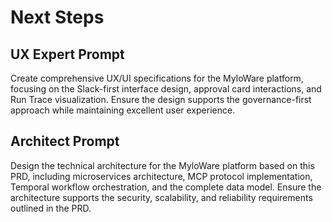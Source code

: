 # Next Steps

## UX Expert Prompt
Create comprehensive UX/UI specifications for the MyloWare platform, focusing on the Slack-first interface design, approval card interactions, and Run Trace visualization. Ensure the design supports the governance-first approach while maintaining excellent user experience.

## Architect Prompt
Design the technical architecture for the MyloWare platform based on this PRD, including microservices architecture, MCP protocol implementation, Temporal workflow orchestration, and the complete data model. Ensure the architecture supports the security, scalability, and reliability requirements outlined in the PRD.

